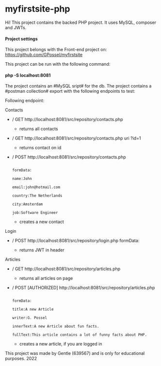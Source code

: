 # myfirstsite-php

Hi! This project contains the backed PHP project. 
It uses MySQL, composer and JWTs.

#### Project settings
This project belongs with the Front-end project on:
https://github.com/GPossel/myfirstsite

This project can be run with the following command:
#### php -S localhost:8081

The project contains an #MySQL sript# for the db.
The project contains a #postman collection# export with the following endpoints to test:

Following endpoint: 

Contacts
  - / GET http://localhost:8081/src/repository/contacts.php
      - returns all contacts
  - / GET http://localhost:8081/src/repository/contacts.php uri ?id=1
      - returns contact on id
  - / POST http://localhost:8081/src/repository/contacts.php 

                                                                      formData:          
                                                                                name:John
                                                                                email:john@hotmail.com
                                                                                country:The Netherlands
                                                                                city:Amsterdam
                                                                                job:Software Engineer
     - creates a new contact 


Login
  - / POST http://localhost:8081/src/repository/login.php
                                                          formData:
  
      - returns JWT in header
 
Articles
  - / GET http://localhost:8081/src/repository/articles.php
    - returns all articles on page
  - / POST [AUTHORIZED] http://localhost:8081/src/repository/articles.php


                                                                      formData:
                                                                                title:A new Article
                                                                                writer:G. Possel
                                                                                innerText:A new Article about fun facts.
                                                                                fullText:This article contains a lot of funny facts about PHP.
      - creates a new article, if you are logged in
                                                                                

This project was made by Gentle (639567) and is only for educational purposes. 2022
